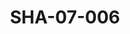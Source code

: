 ---
pid: SHA-07-006
title: SHA-07-006
language: en
original_label: 
rights: Sharhabil Ahmed
location_of_original: Sharhabil Ahmed
photographer_or_studio: 
scanned_from: photograph 10.4 by 16.8
_date: 7/9/1977
location: Khartoum, Civil Aviation Club
description: Sharhabil Ahmed and Faisal at concert
additional_notes: 
permission_display: 'yes'
on_server: 'no'
on_website: 'no'
permalink: /photopages/en/SHA-07-006
layout: photo-page
---